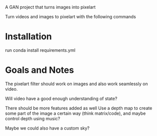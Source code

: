 A GAN project that turns images into pixelart

Turn videos and images to pixelart with the following commands

# Installation

run conda install requirements.yml

# Goals and Notes
The pixelart filter should work on images and also work seamlessly on video.

Will video have a good enough understanding of state?

There should be more features added as well
Use a depth map to create some part of the image a certain way (think matrix/code), and maybe control depth using music?

Maybe we could also have a custom sky?
